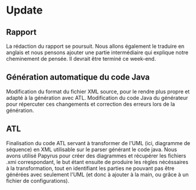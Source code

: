 # Update

## Rapport
La rédaction du rapport se poursuit. Nous allons également le traduire en anglais et nous pensons ajouter une partie
intermédiaire qui explique notre cheminement de pensée. Il devrait être terminé ce week-end.

## Génération automatique du code Java
Modification du format du fichier XML source, pour le rendre plus propre et adapté à la génération avec ATL. 
Modification du code Java du générateur pour répercuter ces changements et correction des erreurs lors de la génération.

## ATL
Finalisation du code ATL servant à transformer de l'UML (ici, diagramme de séquence) en XML utilisable sur le parser générant le code java.
Nous avons utilisé Papyrus pour créer des diagrammes et récupérer les fichiers .xmi correspondant, le but étant ensuite de produire les règles
nécéssaires à la transformation, tout en identifiant les parties ne pouvant pas être générées avec seulement l'UML (et donc à ajouter à la main, ou grâce à un fichier de configurations).

